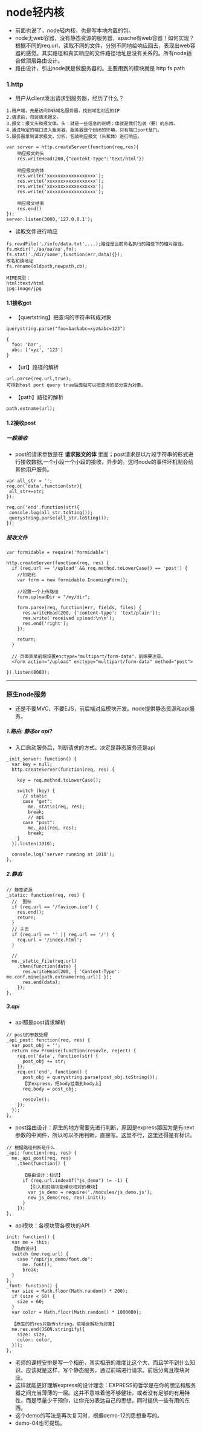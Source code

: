 # node轻内核

* 前面也说了，node轻内核，也是写本地内置的包。
* node无web容器，没有静态资源的服务器，apache有web容器！如何实现？根据不同的req.url，读取不同的文件，分别不同地给响应回去，表现出web容器的感觉。其实路径和真实响应的文件路径地址是没有关系的。所有node适合做顶层路由设计。
* 路由设计，引出node就是做服务器的。主要用到的模块就是 http fs path 

### 1.http

* 用户从client发出请求到服务器，经历了什么？
```
1.用户端，先是访问DNS域名服务器，找到域名对应的IP
2.请求前，包装请求报文。
3.报文：报文头和报文体。头：就是一些信息的说明；体就是我们包装（要）的东西。
4.通过特定的端口进入服务器，服务器是个封闭的环境，只有端口port是门。
5.服务器拿到请求报文，分析，包装响应报文（头和体）进行响应。
```

```
var server = http.createServer(function(req,res){
    响应报文的头
    res.writeHead(200,{"content-Type":'text/html'})

    响应报文的体
    res.write('xxxxxxxxxxxxxxxxxx');
    res.write('xxxxxxxxxxxxxxxxxx');
    res.write('xxxxxxxxxxxxxxxxxx');
    res.write('xxxxxxxxxxxxxxxxxx');

    响应报文结束
    res.end()
});
server.listen(3000,'127.0.0.1');
```

* 读取文件进行响应
```
fs.readFile('./info/data.txt',...);路径是当前命名执行的路径下的相对路径。
fs.mkdir('./aa/aa/aa',fn);
fs.stat('./dir/some',function(err,data){});
改名和换地址
fs.rename(oldpath,newpath,cb);

MIME类型：
html:text/html
jpg:image/jpg

```

#### 1.1接收get

* 【quertstring】把查询的字符串转成对象
```
querystring.parse("foo=bar&abc=xyz&abc=123")

{
  foo: 'bar',
  abc: ['xyz', '123']
}
```
 
* 【url】路径的解析
```
url.parse(req.url,true);  
可得到host port query true后面就可以把查询的部分变为对象。
```

* 【path】路径的解析
```
path.extname(url); 
```

#### 1.2接收post

##### 一般接收
* post的请求参数是在 **请求报文的体** 里面；post请求是以片段字符串的形式进行接收数据,一个小段一个小段的接收，异步的。这时node的事件环机制会给其他用户服务。
```
var all_str = '';
req.on('data'.function(str){
 all_str+=str;
});

req.on('end'.function(str){
 console.log(all_str.toSting());
 querystring.parse(all_str.toSting());
});

```

##### 接收文件

```
var formidable = require('formidable')

http.createServer(function(req, res) {
  if (req.url == '/upload' && req.method.toLowerCase() == 'post') {
    //初始化
    var form = new formidable.IncomingForm();

    //设置一个上传路径
    form.uploadDir = "/my/dir";
 
    form.parse(req, function(err, fields, files) { 
      res.writeHead(200, {'content-type': 'text/plain'});
      res.write('received upload:\n\n');
      res.end('right');
    });
 
    return;
  }

  // 页面表单前端设置enctype="multipart/form-data"，前端要注意。
  <form action="/upload" enctype="multipart/form-data" method="post">

}).listen(8080);
```

--------------------------------------

### 原生node服务

* 还是不要MVC，不要EJS，前后端对应模块开发。node提供静态资源和api服务。

##### 1.路由: 静态or api?
* 入口启动服务后，判断请求的方式，决定是静态服务还是api
```
_init_server: function() {
  var key = null;
  http.createServer(function(req, res) {

    key = req.method.toLowerCase();

    switch (key) {
      // static
      case "get":
        me._static(req, res);
        break;
        // api
      case "post":
        me._api(req, res);
        break;
    }
  }).listen(1010);

  console.log('server running at 1010');
},
```

##### 2.静态

```
// 静态资源
_static: function(req, res) {
  //  图标
  if (req.url == '/favicon.ico') {
    res.end();
    return;
  }
  // 主页
  if (req.url == '' || req.url == '/') {
    req.url = '/index.html';
  }

  // 
  me._static_file(req.url)
    .then(function(data) {
      res.writeHead(200, { 'Content-Type': me.conf.mine[path.extname(req.url)] });
      res.end(data);
    });
},
```

##### 3.api

* api都是post请求解析
```
// post的参数处理
_api_post: function(req, res) {
  var post_obj = '';
  return new Promise(function(resovle, reject) {
    req.on('data', function(str) {
      post_obj += str;
    });
    req.on('end', function() {
      post_obj = querystring.parse(post_obj.toString());
      【学express，把body挂载到body上】
      req.body = post_obj;

      resovle();
    });
  });
},
```

* post路由设计：原生的地方需要先进行判断，原因是express那因为是有next参数的中间件，所以可以不用判断，直接写。这里不行，这里还得是有标识。
```
// 根据路径判断是什么
_api: function(req, res) {
  me._api_post(req, res)
    .then(function() {

      【路由设计：标识】
      if (req.url.indexOf("js_demo") != -1) {
        【引入和前端功能模块相对的模块】
        var js_demo = require('./modules/js_demo.js');
        new js_demo(req, res).init();
      }
    });
},
```

* api模块：各模块管各模块的API
```
init: function() {
  var me = this;
  【路由设计】
  switch (me.req.url) {
    case "/api/js_demo/font.do":
      me._font();
      break;
  }
},
_font: function() {
  var size = Math.floor(Math.random() * 200);
  if (size < 60) {
    size = 60;
  }
  var color = Math.floor(Math.random() * 1000000);

  【原生的的res只能传string，前端会解析为对象】
  me.res.end(JSON.stringify({
    size: size,
    color: color,
  }));
},
```

* 老师的课程安排是写一个相册，其实相册的难度比这个大，而且学不到什么知识。应该就是这样，写个静态服务，通过前端进行请求。前后分离且模块对应。
* 这样就能更好理解express的设计理念：EXPRESS的哲学是在你的想法和服务器之间充当薄薄的一层。这并不意味着他不够健壮，或者没有足够的有用特性，而是尽量少干预你，让你充分表达自己的思想，同时提供一些有用的东西。
* 这个demo的写法是再次复习时，根据demo-12的思想重写的。
* demo-04也可提现。